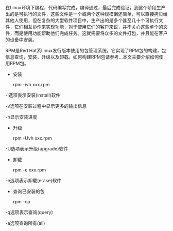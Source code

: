﻿在Linux环境下编程，代码编写完成，编译通过，最后完成验证，到这个阶段生产出的是可执行的文件，这些文件是一个或两个这种规模倒还简单，可以直接拷贝给其他人使用，但在复杂的大型软件项目中，生产出的是多个甚至几十个可执行文件，它们相互协作来实现功能，对于使用它们的客户来说，并不关心这些单个的文件，而是使用功能帮助他们完成任务。这就需要将众多的文件打包，并且能在客户的设备中安装。

RPM是Red Hat系Linux发行版本使用的包管理系统，它实现了RPM包的构建，包信息查询，安装，升级以及卸载。如何构建RPM包请参考...本文主要介绍如何使用RPM包。

- 安装

	rpm -ivh xxx.rpm

-i选项表示安装(install)软件

-v选项在安装过程中显示更多的输出信息

-h显示安装进度

- 升级

	rpm -Uvh xxx.rpm

-U选项表示升级(upgrade)软件

- 卸载

	rpm -e xxx.rpm

-e选项表示卸载(erase)软件

- 查询已安装的包

	rpm -qa

-q选项表示查询(query)

-a选项查询所有(all)
